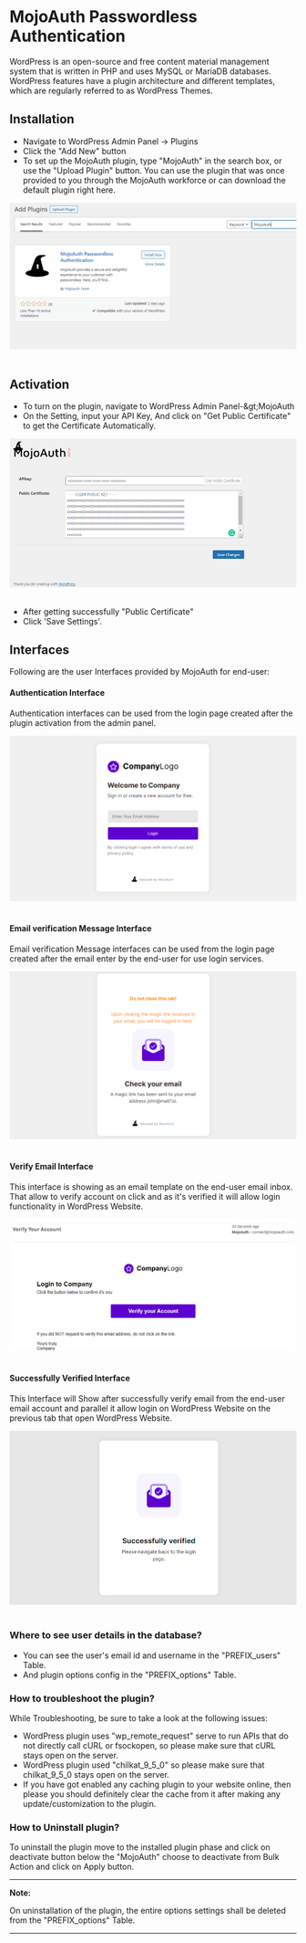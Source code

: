# MojoAuth Passwordless Authentication

WordPress is an open-source and free content material management system that is written in PHP and uses MySQL or MariaDB databases. WordPress features have a plugin architecture and different templates, which are regularly referred to as WordPress Themes.

## Installation

- Navigate to WordPress Admin Panel -> Plugins
- Click the &quot;Add New&quot; button
- To set up the MojoAuth plugin, type &quot;MojoAuth&quot; in the search box, or use the &quot;Upload Plugin&quot; button. You can use the plugin that was once provided to you through the MojoAuth workforce or can download the default plugin right here.

<div style="text-align:center">
  <img src="./images/add-plugin.png" alt="Add Plugin" />
</div>
<br/>

## Activation

- To turn on the plugin, navigate to WordPress Admin Panel-\&gt;MojoAuth
- On the Setting, input your API Key, And click on &quot;Get Public Certificate&quot; to get the Certificate Automatically.

<div style="text-align:center">
  <img src="./images/public-certificate.png" alt="Activation" />
</div>
<br/>

- After getting successfully &quot;Public Certificate&quot;
- Click &#39;Save Settings&#39;.

## Interfaces

Following are the user Interfaces provided by MojoAuth for end-user:

#### Authentication Interface

Authentication interfaces can be used from the login page created after the plugin activation from the admin panel.

<div style="text-align:center">
  <img src="./images/authentication-interface.png" alt="Authentication Interface" />
</div>
<br/>

#### Email verification Message Interface

Email verification Message interfaces can be used from the login page created after the email enter by the end-user for use login services.

<div style="text-align:center">
  <img src="./images/verification-interface.png" alt="Verification Interface" />
</div>
<br/>

#### Verify Email Interface

This interface is showing as an email template on the end-user email inbox. That allow to verify account on click and as it&#39;s verified it will allow login functionality in WordPress Website.

<div style="text-align:center">
  <img src="./images/verify-email.png" alt="Verify Email Interface" />
</div>
<br/>

#### Successfully Verified Interface

This Interface will Show after successfully verify email from the end-user email account and parallel it allow login on WordPress Website on the previous tab that open WordPress Website.

<div style="text-align:center">
  <img src="./images/verified-interface.png" alt="Successfully Verified Interface" />
</div>
<br/>

### Where to see user details in the database?

- You can see the user&#39;s email id and username in the &quot;PREFIX_users&quot; Table.
- And plugin options config in the &quot;PREFIX_options&quot; Table.

### How to troubleshoot the plugin?

While Troubleshooting, be sure to take a look at the following issues:

- WordPress plugin uses &quot;wp_remote_request&quot; serve to run APIs that do not directly call cURL or fsockopen, so please make sure that cURL stays open on the server.
- WordPress plugin used &quot;chilkat_9_5_0&quot; so please make sure that chilkat_9_5_0 stays open on the server.
- If you have got enabled any caching plugin to your website online, then please you should definitely clear the cache from it after making any update/customization to the plugin.

### How to Uninstall plugin?

To uninstall the plugin move to the installed plugin phase and click on deactivate button below the &quot;MojoAuth&quot; choose to deactivate from Bulk Action and click on Apply button.

---

**Note:**

On uninstallation of the plugin, the entire options settings shall be deleted from the &quot;PREFIX_options&quot; Table.

---

